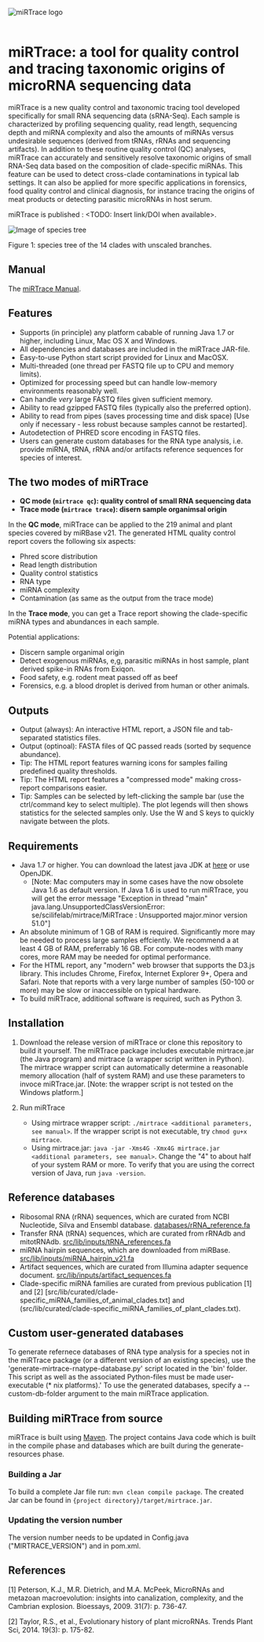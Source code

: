 ![miRTrace logo](images/logo.png)
<br><br>
# miRTrace: a tool for quality control and tracing taxonomic origins of microRNA sequencing data

miRTrace is a new quality control and taxonomic tracing tool developed specifically for small RNA sequencing data (sRNA-Seq). Each sample is characterized by profiling sequencing quality, read length, sequencing depth and miRNA complexity and also the amounts of miRNAs versus undesirable sequences (derived from tRNAs, rRNAs and sequencing artifacts). In addition to these routine quality control (QC) analyses, miRTrace can accurately and sensitively resolve taxonomic origins of small RNA-Seq data based on the composition of clade-specific miRNAs. This feature can be used to detect cross-clade contaminations in typical lab settings. It can also be applied for more specific applications in forensics, food quality control and clinical diagnosis, for instance tracing the origins of meat products or detecting parasitic microRNAs in host serum.

miRTrace is published : <TODO: Insert link/DOI when available>.

![Image of species tree](images/species_tree.png)

Figure 1: species tree of the 14 clades with unscaled branches. 

## Manual
The [miRTrace Manual](release-bundle-includes/manual.pdf).

## Features
* Supports (in principle) any platform cabable of running Java 1.7 or higher, including Linux, Mac OS X and Windows.
* All dependencies and databases are included in the miRTrace JAR-file.
* Easy-to-use Python start script provided for Linux and MacOSX.
* Multi-threaded (one thread per FASTQ file up to CPU and memory limits).
* Optimized for processing speed but can handle low-memory environments reasonably well.
* Can handle *very* large FASTQ files given sufficient memory.
* Ability to read gzipped FASTQ files (typically also the preferred option).
* Ability to read from pipes (saves processing time and disk space) [Use only if necessary - less robust because samples cannot be restarted].
* Autodetection of PHRED score encoding in FASTQ files.
* Users can generate custom databases for the RNA type analysis, i.e. provide miRNA, tRNA, rRNA and/or artifacts reference sequences for species of interest.

## The two modes of miRTrace 

* **QC mode (`mirtrace qc`): quality control of small RNA sequencing data**
* **Trace mode (`mirtrace trace`): disern sample organimsal origin**

In the **QC mode**, miRTrace can be applied to the 219 animal and plant species covered by miRBase v21. The generated HTML quality control report covers the following six aspects: 
* Phred score distribution
* Read length distribution
* Quality control statistics
* RNA type
* miRNA complexity
* Contamination (as same as the output from the trace mode)
     
In the **Trace mode**, you can get a Trace report showing the clade-specific miRNA types and abundances in each sample. 

Potential applications:
* Discern sample organimal origin 
* Detect exogenous miRNAs, e,g, parasitic miRNAs in host sample, plant derived spike-in RNAs from Exiqon.
* Food safety, e.g. rodent meat passed off as beef
* Forensics, e.g. a blood droplet is derived from human or other animals. 


## Outputs
* Output (always): An interactive HTML report, a JSON file and tab-separated statistics files.
* Output (optinoal): FASTA files of QC passed reads (sorted by sequence abundance). 
* Tip: The HTML report features warning icons for samples failing predefined quality thresholds.
* Tip: The HTML report features a "compressed mode" making cross-report comparisons easier. 
* Tip: Samples can be selected by left-clicking the sample bar (use the ctrl/command key to select multiple). The plot legends will then shows statistics for the selected samples only. Use the W and S keys to quickly navigate between the plots. 


## Requirements
* Java 1.7 or higher. You can download the latest java JDK at [here](https://www.oracle.com/technetwork/java/javase/downloads/index.html) or use OpenJDK. 
  - [Note: Mac computers may in some cases have the now obsolete Java 1.6 as default version. If Java 1.6 is used to run miRTrace, you will get the error message "Exception in thread "main" java.lang.UnsupportedClassVersionError: se/scilifelab/mirtrace/MiRTrace : Unsupported major.minor version 51.0"]
* An absolute minimum of 1 GB of RAM is required. Significantly more may be needed to process large samples effciently. We recommend a at least 4 GB of RAM, preferrably 16 GB. For compute-nodes with many cores, more RAM may be needed for optimal performance.
* For the HTML report, any "modern" web browser that supports the D3.js library. This includes Chrome, Firefox, Internet Explorer 9+, Opera and Safari. Note that reports with a very large number of samples (50-100 or more) may be slow or inaccessible on typical hardware.
* To build miRTrace, additional software is required, such as Python 3.


## Installation
1. Download the release version of miRTrace or clone this repository to build it yourself.
   The miRTrace package includes executable mirtrace.jar (the Java program) and mirtrace (a wrapper script written in Python). The mirtrace wrapper script can automatically determine a reasonable memory allocation (half of system RAM)  and use these parameters to invoce miRTrace.jar. [Note: the wrapper script is not tested on the Windows platform.]

2. Run miRTrace
   - Using mirtrace wrapper script: `./mirtrace <additional parameters, see manual>`. If the wrapper script is not executable, try `chmod gu+x mirtrace`.
   - Using mirtrace.jar: `java -jar -Xms4G -Xmx4G mirtrace.jar <additional parameters, see manual>`. Change the "4" to about half of your system RAM or more. To verify that you are using the correct version of Java, run `java -version`.

## Reference databases
* Ribosomal RNA (rRNA) sequences, which are curated from NCBI Nucleotide, Silva and Ensembl database. [databases/rRNA_reference.fa](src/lib/inputs/rRNA_reference.fa)
* Transfer RNA (tRNA) sequences, which are curated from rRNAdb and mitotRNAdb. [src/lib/inputs/tRNA_references.fa](src/lib/inputs/tRNA_references.fa)
* miRNA hairpin sequences, which are downloaded from miRBase. [src/lib/inputs/miRNA_hairpin_v21.fa](src/lib/inputs/miRNA_hairpin_v21.fa)
* Artifact sequences, which are curated from Illumina adapter sequence document. [src/lib/inputs/artifact_sequences.fa](src/lib/inputs/artifact_sequences.fa)
* Clade-specific miRNA families are curated from previous publication [1] and [2] [src/lib/curated/clade-specific_miRNA_families_of_animal_clades.txt] and (src/lib/curated/clade-specific_miRNA_families_of_plant_clades.txt).


## Custom user-generated databases
To generate refernece databases of RNA type analysis for a species not in the miRTrace package (or a different version of an existing species), use the 'generate-mirtrace-rnatype-database.py' script located in the 'bin' folder.
This script as well as the associated Python-files must be made user-executable (\* nix platforms).'
To use the generated databases, specify a --custom-db-folder argument to the main miRTrace application.


## Building miRTrace from source
miRTrace is built using [Maven](https://maven.apache.org). The project contains Java code which is built in the compile phase and databases which are built during the generate-resources phase.

### Building a Jar
To build a complete Jar file run: `mvn clean compile package`. The created Jar can be found in `{project directory}/target/mirtrace.jar`.

### Updating the version number
The version number needs to be updated in Config.java ("MIRTRACE_VERSION") and in pom.xml.

## References
[1] Peterson, K.J., M.R. Dietrich, and M.A. McPeek, MicroRNAs and metazoan macroevolution: insights into canalization, complexity, and the Cambrian explosion. Bioessays, 2009. 31(7): p. 736-47.

[2] Taylor, R.S., et al., Evolutionary history of plant microRNAs. Trends Plant Sci, 2014. 19(3): p. 175-82.

